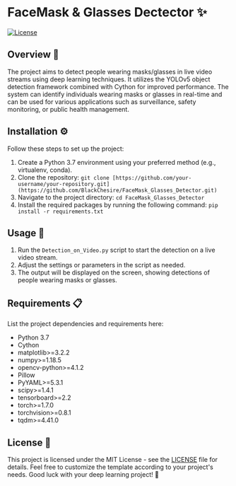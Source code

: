 
# FaceMask & Glasses Dectector ✨

[![License](https://img.shields.io/badge/License-MIT-blue.svg)](LICENSE)

## Overview 📌
The project aims to detect people wearing masks/glasses in live video streams using deep learning techniques. It utilizes the YOLOv5 object detection framework combined with Cython for improved performance. The system can identify individuals wearing masks or glasses in real-time and can be used for various applications such as surveillance, safety monitoring, or public health management.

## Installation ⚙️

Follow these steps to set up the project:

1. Create a Python 3.7 environment using your preferred method (e.g., virtualenv, conda).
2. Clone the repository: `git clone [https://github.com/your-username/your-repository.git](https://github.com/BlackChesire/FaceMask_Glasses_Detector.git)`
3. Navigate to the project directory: `cd FaceMask_Glasses_Detector`
4. Install the required packages by running the following command: `pip install -r requirements.txt`


## Usage 🚀
1. Run the `Detection_on_Video.py` script to start the detection on a live video stream.
2. Adjust the settings or parameters in the script as needed.
3. The output will be displayed on the screen, showing detections of people wearing masks or glasses.


## Requirements 📋

List the project dependencies and requirements here:

- Python 3.7
- Cython
- matplotlib>=3.2.2
- numpy>=1.18.5
- opencv-python>=4.1.2
- Pillow
- PyYAML>=5.3.1
- scipy>=1.4.1
- tensorboard>=2.2
- torch>=1.7.0
- torchvision>=0.8.1
- tqdm>=4.41.0

## License 📄

This project is licensed under the MIT License - see the [LICENSE](LICENSE) file for details.
Feel free to customize the template according to your project's needs. Good luck with your deep learning project! 🎉
